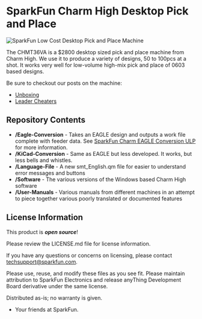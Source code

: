 SparkFun Charm High Desktop Pick and Place
========================================

![SparkFun Low Cost Desktop Pick and Place Machine](https://cdn.sparkfun.com/assets/home_page_posts/2/5/8/6/Pick-Place-Setup-1.jpg)

The CHMT36VA is a $2800 desktop sized pick and place machine from Charm High. We use it to produce a variety of designs, 50 to 100pcs at a shot. It works very well for low-volume high-mix pick and place of 0603 based designs.

Be sure to checkout our posts on the machine:

* [Unboxing](https://www.sparkfun.com/sparkx/blog/2586)
* [Leader Cheaters](https://www.sparkfun.com/sparkx/blog/2588)

Repository Contents
-------------------

* **/Eagle-Conversion** - Takes an EAGLE design and outputs a work file complete with feeder data. See [SparkFun Charm EAGLE Conversion ULP](https://www.sparkfun.com/sparkx/blog/2591) for more information.
* **/KiCad-Conversion** - Same as EAGLE but less developed. It works, but less bells and whistles.
* **/Language-File** - A new smt_English.qm file for easier to understand error messages and buttons
* **/Software** - The various versions of the Windows based Charm High software
* **/User-Manuals** - Various manuals from different machines in an attempt to piece together various poorly translated or documented features

License Information
-------------------

This product is _**open source**_! 

Please review the LICENSE.md file for license information. 

If you have any questions or concerns on licensing, please contact techsupport@sparkfun.com.

Please use, reuse, and modify these files as you see fit. Please maintain attribution to SparkFun Electronics and release anyThing Development Board derivative under the same license.

Distributed as-is; no warranty is given.

- Your friends at SparkFun.